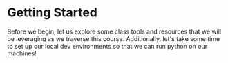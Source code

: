 <!---
{"next":"Intro/tools.md","title":"Getting Started"}
-->

# Getting Started

Before we begin, let us explore some class tools and resources that we will be leveraging as we traverse this course. Additionally, let's take some time to set up our local dev environments so that we can run python on our machines!